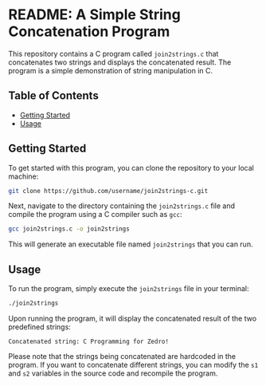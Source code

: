 # README: A Simple String Concatenation Program

This repository contains a C program called `join2strings.c` that concatenates two strings and displays the concatenated result. The program is a simple demonstration of string manipulation in C.

## Table of Contents

- [Getting Started](#getting-started)
- [Usage](#usage)

## Getting Started

To get started with this program, you can clone the repository to your local machine:

```bash
git clone https://github.com/username/join2strings-c.git
```

Next, navigate to the directory containing the `join2strings.c` file and compile the program using a C compiler such as `gcc`:

```bash
gcc join2strings.c -o join2strings
```

This will generate an executable file named `join2strings` that you can run.

## Usage

To run the program, simply execute the `join2strings` file in your terminal:

```bash
./join2strings
```

Upon running the program, it will display the concatenated result of the two predefined strings:

```
Concatenated string: C Programming for Zedro!
```

Please note that the strings being concatenated are hardcoded in the program. If you want to concatenate different strings, you can modify the `s1` and `s2` variables in the source code and recompile the program.
